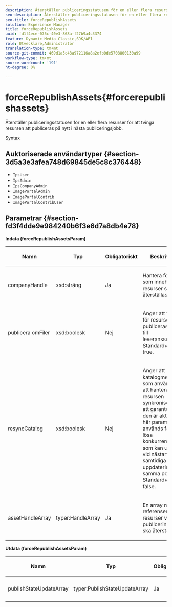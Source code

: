 ```yaml
---
description: Återställer publiceringsstatusen för en eller flera resurser för att tvinga resursen att publiceras på nytt i nästa publiceringsjobb.
seo-description: Återställer publiceringsstatusen för en eller flera resurser för att tvinga resursen att publiceras på nytt i nästa publiceringsjobb.
seo-title: forceRepublishAssets
solution: Experience Manager
title: forceRepublishAssets
uuid: fd1f4ece-075c-40e3-868a-f27b9a4c3374
feature: Dynamic Media Classic,SDK/API
role: Utvecklare,Administratör
translation-type: tm+mt
source-git-commit: 469d1a5c43a972116a8a2efb0de5708800130a99
workflow-type: tm+mt
source-wordcount: '191'
ht-degree: 0%

---
```



# forceRepublishAssets{#forcerepublishassets}

Återställer publiceringsstatusen för en eller flera resurser för att tvinga resursen att publiceras på nytt i nästa publiceringsjobb.

Syntax

## Auktoriserade användartyper {#section-3d5a3e3afea748d69845de5c8c376448}

* `IpsUser`
* `IpsAdmin`
* `IpsCompanyAdmin`
* `ImagePortalAdmin`
* `ImagePortalContrib`
* `ImagePortalContribUser`

## Parametrar {#section-fd3f4dde9e984240b6f3e6d7a8db4e78}

**Indata (forceRepublishAssetsParam)**

<table id="table_742D67AD77554904976EC4A07A0CBC64"> 
 <thead> 
  <tr> 
   <th colname="col1" class="entry"> <p>Namn </p> </th> 
   <th colname="col2" class="entry"> <p>Typ </p> </th> 
   <th colname="col3" class="entry"> <p>Obligatoriskt </p> </th> 
   <th colname="col4" class="entry"> <p>Beskrivning </p> </th> 
  </tr> 
 </thead>
 <tbody> 
  <tr> 
   <td colname="col1"> <span class="codeph"> <span class="varname"> companyHandle</span> </span> </td> 
   <td colname="col2"> <span class="codeph"> xsd:sträng</span> </td> 
   <td colname="col3"> <p>Ja </p> </td> 
   <td colname="col4"> <p>Hantera företaget som innehåller resurser som ska återställas. </p> </td> 
  </tr> 
  <tr> 
   <td colname="col1"><span class="codeph"> <span class="varname"> publicera omFiler</span> </span> </td> 
   <td colname="col2"><span class="codeph"> xsd:boolesk</span> </td> 
   <td colname="col3"> <p>Nej </p> </td> 
   <td colname="col4"> <p>Anger att filerna för resursen publiceras på nytt till leveransservrarna. Standardvärdet är <span class="codeph"> true</span>. </p> </td> 
  </tr> 
  <tr> 
   <td colname="col1"><span class="codeph"> <span class="varname"> resyncCatalog</span> </span> </td> 
   <td colname="col2"><span class="codeph"> xsd:boolesk</span> </td> 
   <td colname="col3"> <p>Nej </p> </td> 
   <td colname="col4"> <p>Anger att katalogmetadata som används för att hantera resursen synkroniseras för att garantera att den är aktuell. Den här parametern används för att lösa konkurrensvillkor som kan uppstå vid nästan samtidiga uppdateringar av samma post. Standardvärdet är <span class="codeph"> false</span>. </p> </td> 
  </tr> 
  <tr> 
   <td colname="col1"> <span class="codeph"> <span class="varname"> assetHandleArray</span> </span> </td> 
   <td colname="col2"> <span class="codeph"> typer:HandleArray</span> </td> 
   <td colname="col3"> <p>Ja </p> </td> 
   <td colname="col4"> <p>En array med referenser till resurser vars publiceringsstatus ska återställas. </p> </td> 
  </tr> 
 </tbody> 
</table>

**Utdata (forceRepublishAssetsParam)**

<table id="table_78E74186669F477E9E2D837D58A789DC"> 
 <thead> 
  <tr> 
   <th colname="col1" class="entry"> <p>Namn </p> </th> 
   <th colname="col2" class="entry"> <p>Typ </p> </th> 
   <th colname="col3" class="entry"> <p>Obligatoriskt </p> </th> 
   <th colname="col4" class="entry"> <p>Beskrivning </p> </th> 
  </tr> 
 </thead>
 <tbody> 
  <tr> 
   <td colname="col1"> <span class="codeph"> <span class="varname"> publishStateUpdateArray</span> </span> </td> 
   <td colname="col2"> <span class="codeph"> typer:PublishStateUpdateArray</span> </td> 
   <td colname="col3"> <p>Ja </p> </td> 
   <td colname="col4"> <p>Array med publiceringstillståndsuppdateringar. </p> </td> 
  </tr> 
 </tbody> 
</table>

